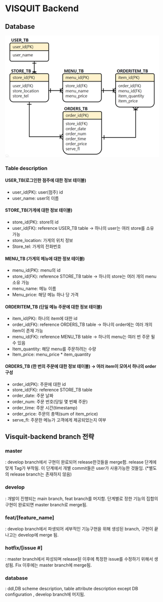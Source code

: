# VISQUIT Backend

## Database

![Databse](/src/database.PNG)

### Table description
#### USER_TB(로그인한 점주에 대한 정보 테이블)
* user_id(PK): user(점주) id
* user_name: user의 이름

#### STORE_TB(가게에 대한 정보 테이블)
* store_id(PK): store의 id
* user_id(FK): reference USER_TB table -> 하나의 user는 여러 store를 소유 가능
* store_location: 가게의 위치 정보
* Store_tel: 가게의 전화번호
 
#### MENU_TB (가게의 메뉴에 대한 정보 테이블)
* menu_id(PK): menu의 id
* store_id(FK): reference STORE_TB table -> 하나의 store는 여러 개의 menu 소유 가능
* menu_name: 메뉴 이름
* Menu_price: 해당 메뉴 하나 당 가격

#### ORDERITEM_TB (단일 메뉴 주문에 대한 정보 테이블)
* item_id(PK): 하나의 item에 대한 id
* order_id(FK): reference ORDERS_TB table -> 하나의 order에는 여러 개의 item이 존재 가능
* menu_id(FK): reference MENU_TB table -> 하나의 menu는 여러 번 주문 될 수 있음
* Item_quantity: 해당 menu를 주문하려는 수량
* Item_price: menu_price * item_quantity

#### ORDERS_TB (한 번의 주문에 대한 정보 테이블) -> 여러 item이 모여서 하나의 order 구성
* order_id(PK): 주문에 대한 id 
* store_id(FK): reference STORE_TB table
* order_date: 주문 날짜
* order_num: 주문 번호(당일 몇 번째 주문)
* order_time: 주문 시간(timestamp)
* order_price: 주문의 총액(sum of item_price)
* serve_fl: 주문한 메뉴가 고객에게 제공되었는지 여부




## Visquit-backend branch 전략

### master 
: develop branch에서 구현이 완료되어 release한것들을 merge함. release 단계에 맞게 Tag가 부착됨. 이 단계에서 개별 commit들은 user가 사용가능한 것들임.
(*별도의 release branch는 존재하지 않음)

### develop 
: 개발이 진행되는 main branch, feat branch를 머지함. 단계별로 정한 기능의 집합의 구현이 완료되면 master branch로 merge됨.

### feat/[feature_name] 
: develop branch에서 파생되어 세부적인 기능구현을 위해 생성된 branch, 구현이 끝나고는 develop에 merge 됨.

### hotfix/[issue #] 
: master branch에서 파성되며 release된 이후에 특정한 issue를  수정하기 위해서 생성됨. Fix 이후에는 master branch에 merge됨.

### database 
: ddl,DB scheme description, table attribute description except DB configuration , develop branch에 머지됨.